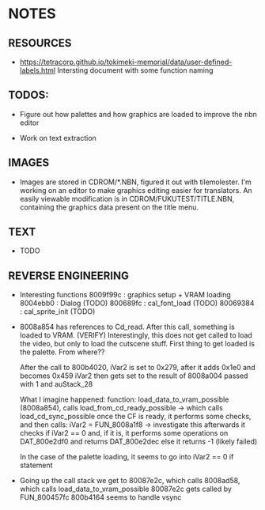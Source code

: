 # NOTES

## RESOURCES

- https://tetracorp.github.io/tokimeki-memorial/data/user-defined-labels.html
  Intersting document with some function naming

## TODOS:

- Figure out how palettes and how graphics are loaded to improve the nbn editor

- Work on text extraction

## IMAGES

- Images are stored in CDROM/\*.NBN, figured it out with tilemolester. I'm working on an editor to make graphics editing
  easier for translators. An easily viewable modification is in CDROM/FUKUTEST/TITLE.NBN, containing the graphics data
  present on the title menu.

## TEXT

- TODO

## REVERSE ENGINEERING

- Interesting functions
  8009f99c : graphics setup + VRAM loading
  8004ebb0 : Dialog (TODO)
  800689fc : cal_font_load (TODO)
  80069384 : cal_sprite_init (TODO)

- 8008a854 has references to Cd_read. After this call, something is loaded to VRAM. (VERIFY)
  Interestingly, this does not get called to load the video, but only to load the cutscene stuff.
  First thing to get loaded is the palette. From where??

  After the call to 800b4020, iVar2 is set to 0x279, after it adds 0x1e0 and becomes 0x459
  iVar2 then gets set to the result of 8008a004 passed with 1 and auStack_28

  What I imagine happened:
  function: load_data_to_vram_possible (8008a854), calls load_from_cd_ready_possible -> which calls load_cd_sync_possible
  once the CF is ready, it performs some checks, and then calls:
  iVar2 = FUN_8008a1f8 -> investigate this
  afterwards it checks if iVar2 == 0 and, if it is, it performs some operations on DAT_800e2df0 and returns DAT_800e2dec
  else it returns -1 (likely failed)

  In the case of the palette loading, it seems to go into iVar2 == 0 if statement

- Going up the call stack we get to 80087e2c, which calls 8008ad58, which calls load_data_to_vram_possible
  80087e2c gets called by FUN_800457fc
  800b4164 seems to handle vsync

